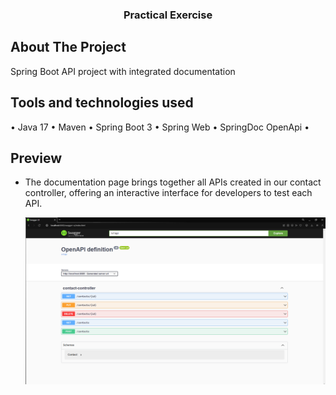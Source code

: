 <h3 align="center">Practical Exercise</h3>

## About The Project
Spring Boot API project with integrated documentation

## Tools and technologies used
• Java 17 • Maven • Spring Boot 3 • Spring Web • SpringDoc OpenApi •

## Preview
- The documentation page brings together all APIs created in our contact controller, offering an interactive interface for developers to test each API.

  ![Swagger Page](images/1.png)


